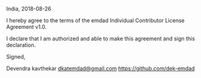 India, 2018-08-26

I hereby agree to the terms of the emdad Individual Contributor License
Agreement v1.0.

I declare that I am authorized and able to make this agreement and sign this
declaration.

Signed,

Devendra kavthekar dkatemdad@gmail.com https://github.com/dek-emdad

